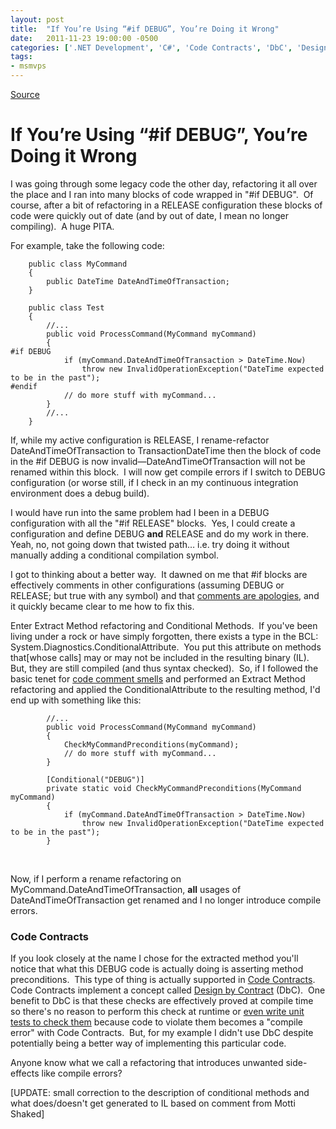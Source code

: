 ```yaml
---
layout: post
title:  "If You’re Using “#if DEBUG”, You’re Doing it Wrong"
date:   2011-11-23 19:00:00 -0500
categories: ['.NET Development', 'C#', 'Code Contracts', 'DbC', 'Design/Coding Guidance', 'DevCenterPost', 'Software Development Guidance', 'Software Development Principles']
tags:
- msmvps
---
```

[Source](http://blogs.msmvps.com/peterritchie/2011/11/24/if-you-re-using-if-debug-you-re-doing-it-wrong/ "Permalink to If You’re Using “#if DEBUG”, You’re Doing it Wrong")

# If You’re Using “#if DEBUG”, You’re Doing it Wrong

I was going through some legacy code the other day, refactoring it all over the place and I ran into many blocks of code wrapped in "#if DEBUG".  Of course, after a bit of refactoring in a RELEASE configuration these blocks of code were quickly out of date (and by out of date, I mean no longer compiling).  A huge PITA.

For example, take the following code:
    
    
    	public class MyCommand
    	{
    		public DateTime DateAndTimeOfTransaction;
    	}
     
    	public class Test
    	{
    		//...
    		public void ProcessCommand(MyCommand myCommand)
    		{
    #if DEBUG
    			if (myCommand.DateAndTimeOfTransaction > DateTime.Now)
    				throw new InvalidOperationException("DateTime expected to be in the past");
    #endif
    			// do more stuff with myCommand...
    		}
    		//...
    	}
    

If, while my active configuration is RELEASE, I rename-refactor DateAndTimeOfTransaction to TransactionDateTime then the block of code in the #if DEBUG is now invalid—DateAndTimeOfTransaction will not be renamed within this block.  I will now get compile errors if I switch to DEBUG configuration (or worse still, if I check in an my continuous integration environment does a debug build).

I would have run into the same problem had I been in a DEBUG configuration with all the "#if RELEASE" blocks.  Yes, I could create a configuration and define DEBUG **and** RELEASE and do my work in there.  Yeah, no, not going down that twisted path… i.e. try doing it without manually adding a conditional compilation symbol.

I got to thinking about a better way.  It dawned on me that #if blocks are effectively comments in other configurations (assuming DEBUG or RELEASE; but true with any symbol) and that [comments are apologies][1], and it quickly became clear to me how to fix this.

Enter Extract Method refactoring and Conditional Methods.  If you've been living under a rock or have simply forgotten, there exists a type in the BCL: System.Diagnostics.ConditionalAttribute.  You put this attribute on methods that[whose calls] may or may not be included in the resulting binary (IL).  But, they are still compiled (and thus syntax checked).  So, if I followed the basic tenet for [code comment smells][2] and performed an Extract Method refactoring and applied the ConditionalAttribute to the resulting method, I'd end up with something like this:
    
    
    		//...
    		public void ProcessCommand(MyCommand myCommand)
    		{
    			CheckMyCommandPreconditions(myCommand);
    			// do more stuff with myCommand...
    		}
     
    		[Conditional("DEBUG")]
    		private static void CheckMyCommandPreconditions(MyCommand myCommand)
    		{
    			if (myCommand.DateAndTimeOfTransaction > DateTime.Now)
    				throw new InvalidOperationException("DateTime expected to be in the past");
    		}
    

 

Now, if I perform a rename refactoring on MyCommand.DateAndTimeOfTransaction, **all** usages of DateAndTimeOfTransaction get renamed and I no longer introduce compile errors.

### Code Contracts

If you look closely at the name I chose for the extracted method you'll notice that what this DEBUG code is actually doing is asserting method preconditions.  This type of thing is actually supported in [Code Contracts][3].  Code Contracts implement a concept called [Design by Contract][4] (DbC).  One benefit to DbC is that these checks are effectively proved at compile time so there's no reason to perform this check at runtime or [even write unit tests to check them][5] because code to violate them becomes a "compile error" with Code Contracts.  But, for my example I didn't use DbC despite potentially being a better way of implementing this particular code.

Anyone know what we call a refactoring that introduces unwanted side-effects like compile errors?

[UPDATE: small correction to the description of conditional methods and what does/doesn't get generated to IL based on comment from Motti Shaked]

[1]: http://bit.ly/vDJekK
[2]: http://bit.ly/47Ld1d
[3]: http://bit.ly/s23uAU
[4]: http://bit.ly/szEmTc
[5]: http://bit.ly/tYnSGC

